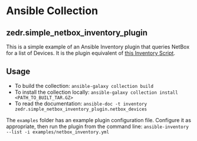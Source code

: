 # Ansible Collection
## zedr.simple_netbox_inventory_plugin

This is a simple example of an Ansible Inventory plugin that queries
NetBox for a list of Devices. It is the plugin equivalent of
[this Inventory Script](https://gist.github.com/zedr/6979ab2fc49fe13e752a9896d6195c4d).

## Usage
 - To build the collection: `ansible-galaxy collection build `
 - To install the collection locally: `ansible-galaxy collection install <PATH_TO_BUILT_TAR.GZ>`
 - To read the documentation: `ansible-doc -t inventory zedr.simple_netbox_inventory_plugin.netbox_devices`

The `examples` folder has an example plugin configuration file. Configure it
as appropriate, then 
run the plugin from the command line: `ansible-inventory --list -i examples/netbox_inventory.yml`
